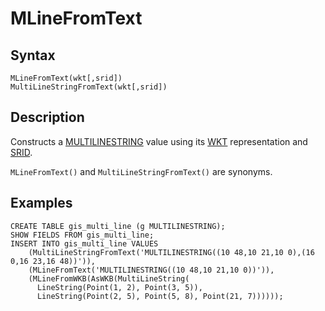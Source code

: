 
# MLineFromText

## Syntax


```
MLineFromText(wkt[,srid])
MultiLineStringFromText(wkt[,srid])
```

## Description


Constructs a [MULTILINESTRING](../geometry-constructors/multilinestring.md) value using its [WKT](wkt-definition.md) representation and [SRID](../geometry-properties/st_srid.md).


`MLineFromText()` and `MultiLineStringFromText()` are synonyms.


## Examples


```
CREATE TABLE gis_multi_line (g MULTILINESTRING);
SHOW FIELDS FROM gis_multi_line;
INSERT INTO gis_multi_line VALUES
    (MultiLineStringFromText('MULTILINESTRING((10 48,10 21,10 0),(16 0,16 23,16 48))')),
    (MLineFromText('MULTILINESTRING((10 48,10 21,10 0))')),
    (MLineFromWKB(AsWKB(MultiLineString(
      LineString(Point(1, 2), Point(3, 5)), 
      LineString(Point(2, 5), Point(5, 8), Point(21, 7))))));
```
